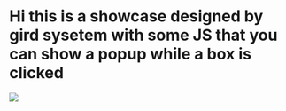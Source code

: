 <h1>
Hi this is a showcase designed by gird sysetem with some JS that you can show a popup while a box is clicked
</h1>
<div>
  <img src="https://github.com/user-attachments/assets/d9034e95-8c9e-4b51-9a62-5c07ba81444b"/>
</div>
